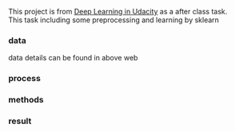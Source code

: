 This project is from [Deep Learning in Udacity](https://cn.udacity.com/course/deep-learning--ud730) as a after class task.  
This task including some preprocessing and learning by sklearn
### data
data details can be found in above web
### process
### methods
### result
